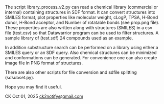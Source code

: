The script library_process_v2.py can read a chemical library 
(commercial or internal) containing structures in SDF format.
It can convert structures into SMILES format, plot properties
like molecular weight, cLogP, TPSA, H-Bond donor, H-Bond acceptor,
and Number of rotatable bonds (see prop.png file).  These properties 
are also written along with structures (SMILES) in a csv file (test.csv)
so that Datawarrior program can be used to filter structures.  A sample
library of (test.sdf) 24 compounds used as an example.

In addition substructure search can be performed on a library using 
either a SMILES query or an SDF query.  Also chemical structures can 
be minimized and conformations can be generated.  For convenience
one can also create image file in PNG format of structures.  

There are also other scripts for file conversion and sdfile splitting
(sdsubset.py).

Hope you may find it useful.

CK
Oct 01, 2025
ck2notify@gmail.com
